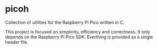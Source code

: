 # picoh

Collection of utilities for the Raspberry Pi Pico written in C.

This project is focused on simplicity, efficiency and correctness.
It only depends on the Raspberry Pi Pico SDK.
Everthing is provided as a single header file.
